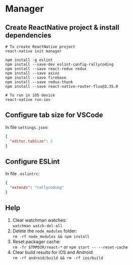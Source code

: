 # Manager

## Create ReactNative project & install dependencies

```
# To create ReactNative project
react-native init manager

npm install -g eslint
npm install --save-dev eslint-config-rallycoding
npm install --save react-redux redux
npm install --save axios
npm install --save firebase
npm install --save redux-thunk
npm install --save react-native-router-flux@3.35.0

# To run in iOS device
react-native run-ios
```

## Configure tab size for VSCode 

In file `settings.json`:
```json
{
  "editor.tabSize": 2
}
```

## Configure ESLint

In file `.eslintrc`:
```json
{
  "extends": "rallycoding"
}
```

## Help

1. Clear watchman watches:  
`watchman watch-del-all`  
2. Delete the `node_modules` folder:  
`rm -rf node_modules && npm install`  
3. Reset packager cache:  
`rm -fr $TMPDIR/react-*` or `npm start -- --reset-cache`  
4. Clear build results for iOS and Android:  
`rm -rf android/build && rm -rf ios/build`  

